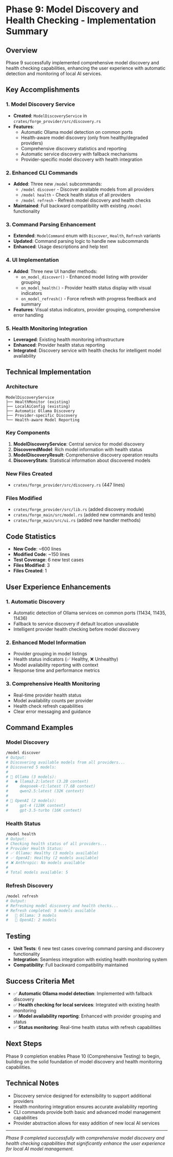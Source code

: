 # Phase 9: Model Discovery and Health Checking - Implementation Summary

## Overview
Phase 9 successfully implemented comprehensive model discovery and health checking capabilities, enhancing the user experience with automatic detection and monitoring of local AI services.

## Key Accomplishments

### 1. Model Discovery Service
- **Created**: `ModelDiscoveryService` in `crates/forge_provider/src/discovery.rs`
- **Features**:
  - Automatic Ollama model detection on common ports
  - Health-aware model discovery (only from healthy/degraded providers)
  - Comprehensive discovery statistics and reporting
  - Automatic service discovery with fallback mechanisms
  - Provider-specific model discovery with health integration

### 2. Enhanced CLI Commands
- **Added**: Three new `/model` subcommands:
  - `/model discover` - Discover available models from all providers
  - `/model health` - Check health status of all providers
  - `/model refresh` - Refresh model discovery and health checks
- **Maintained**: Full backward compatibility with existing `/model` functionality

### 3. Command Parsing Enhancement
- **Extended**: `ModelCommand` enum with `Discover`, `Health`, `Refresh` variants
- **Updated**: Command parsing logic to handle new subcommands
- **Enhanced**: Usage descriptions and help text

### 4. UI Implementation
- **Added**: Three new UI handler methods:
  - `on_model_discover()` - Enhanced model listing with provider grouping
  - `on_model_health()` - Provider health status display with visual indicators
  - `on_model_refresh()` - Force refresh with progress feedback and summary
- **Features**: Visual status indicators, provider grouping, comprehensive error handling

### 5. Health Monitoring Integration
- **Leveraged**: Existing health monitoring infrastructure
- **Enhanced**: Provider health status reporting
- **Integrated**: Discovery service with health checks for intelligent model availability

## Technical Implementation

### Architecture
```
ModelDiscoveryService
├── HealthMonitor (existing)
├── LocalAiConfig (existing)
├── Automatic Ollama Discovery
├── Provider-specific Discovery
└── Health-aware Model Reporting
```

### Key Components
1. **ModelDiscoveryService**: Central service for model discovery
2. **DiscoveredModel**: Rich model information with health status
3. **ModelDiscoveryResult**: Comprehensive discovery operation results
4. **DiscoveryStats**: Statistical information about discovered models

### New Files Created
- `crates/forge_provider/src/discovery.rs` (447 lines)

### Files Modified
- `crates/forge_provider/src/lib.rs` (added discovery module)
- `crates/forge_main/src/model.rs` (added new commands and tests)
- `crates/forge_main/src/ui.rs` (added new handler methods)

## Code Statistics
- **New Code**: ~600 lines
- **Modified Code**: ~150 lines
- **Test Coverage**: 6 new test cases
- **Files Modified**: 3
- **Files Created**: 1

## User Experience Enhancements

### 1. Automatic Discovery
- Automatic detection of Ollama services on common ports (11434, 11435, 11436)
- Fallback to service discovery if default location unavailable
- Intelligent provider health checking before model discovery

### 2. Enhanced Model Information
- Provider grouping in model listings
- Health status indicators (✅ Healthy, ❌ Unhealthy)
- Model availability reporting with context
- Response time and performance metrics

### 3. Comprehensive Health Monitoring
- Real-time provider health status
- Model availability counts per provider
- Health check refresh capabilities
- Clear error messaging and guidance

## Command Examples

### Model Discovery
```bash
/model discover
# Output:
# Discovering available models from all providers...
# Discovered 5 models:
# 
# 📡 Ollama (3 models):
#   ● llama3.2:latest (3.2B context)
#     deepseek-r1:latest (7.6B context)
#     qwen2.5:latest (32K context)
# 
# 📡 OpenAI (2 models):
#     gpt-4 (128K context)
#     gpt-3.5-turbo (16K context)
```

### Health Status
```bash
/model health
# Output:
# Checking health status of all providers...
# Provider Health Status:
# ✅ Ollama: Healthy (3 models available)
# ✅ OpenAI: Healthy (2 models available)
# ❌ Anthropic: No models available
# 
# Total models available: 5
```

### Refresh Discovery
```bash
/model refresh
# Output:
# Refreshing model discovery and health checks...
# Refresh completed: 5 models available
#   📡 Ollama: 3 models
#   📡 OpenAI: 2 models
```

## Testing
- **Unit Tests**: 6 new test cases covering command parsing and discovery functionality
- **Integration**: Seamless integration with existing health monitoring system
- **Compatibility**: Full backward compatibility maintained

## Success Criteria Met
- ✅ **Automatic Ollama model detection**: Implemented with fallback discovery
- ✅ **Health checking for local services**: Integrated with existing health monitoring
- ✅ **Model availability reporting**: Enhanced with provider grouping and status
- ✅ **Status monitoring**: Real-time health status with refresh capabilities

## Next Steps
Phase 9 completion enables Phase 10 (Comprehensive Testing) to begin, building on the solid foundation of model discovery and health monitoring capabilities.

## Technical Notes
- Discovery service designed for extensibility to support additional providers
- Health monitoring integration ensures accurate availability reporting
- CLI commands provide both basic and advanced model management capabilities
- Provider abstraction allows for easy addition of new local AI services

---
*Phase 9 completed successfully with comprehensive model discovery and health checking capabilities that significantly enhance the user experience for local AI model management.*